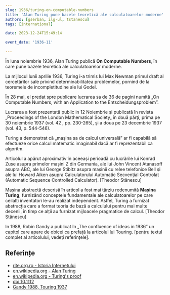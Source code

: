 ```yaml
---
slug: 1936/turing-on-computable-numbers
title: 'Alan Turing pune bazele teoretică ale calculatoarelor moderne'
authors: [gserban, ilg-ul, tstanescu]
tags: [international]

date: 2023-12-24T15:49:14

event_date: '1936-11'

---
```


În luna noiembrie 1936, Alan Turing publică **On Computable Numbers**, în care
pune bazele teoretică ale calculatoarelor moderne.

<!-- truncate -->

La mijlocul lunii aprilie 1936, Turing i-a trimis lui Max Newman
primul draft al cercetărilor sale privind determinabilitatea
problemelor, pornind de la teoremele de incompletitudine ale
lui Godel.

În 28 mai, el predat spre publicare lucrarea sa de 36 de pagini
numită „On Computable Numbers, with an Application to the Entscheidungsproblem”.

Lucrarea a fost prezentată public in 12 Noiembrie și
publicată în revista „Proceedings of the London
Mathematical Society„ în două părți, prima pe 30 noiembrie 1937
(vol. 42 , pp. 230-265), și a
doua pe 23 decembrie 1937 (vol. 43, p. 544-546).

Turing a demonstrat că „mașina sa de calcul universală” ar fi
capabilă să efectueze orice calcul matematic imaginabil dacă ar
fi reprezentabil ca algoritm.

Articolul a apărut aproximativ în aceeași perioadă cu lucrările lui Konrad Zuse asupra primelor mașini Z din Germania, ale lui John Vincent Atanasoff asupra ABC, ale lui George Stibitz asupra mașinii cu relee telefonice Bell și ale lui Howard Aiken asupra Calculatorului Automatic Secvențial Controlat (Automatic Sequence Controlled Calculator). [Theodor Stănescu]

Mașina abstractă descrisă în articol a fost mai târziu redenumită **Mașina Turing**, furnizând conceptele fundamentale ale calculatoarelor pe care ceilalți inventatori le-au realizat independent. Astfel, Turing a furnizat abstracția care a format teoria de bază a calculului pentru mai multe decenii, în timp ce alții au furnizat mijloacele pragmatice de calcul. [Theodor Stănescu]

In 1988, Robin Gandy a publicat în „The confluence of ideas in 1936”
un capitol care apare de obicei ca prefață la articolul lui Touring.
[pentru textul complet al articolului, vedeți referințele].

## Referințe

- [rite.org.ro - Istoria Internetului](https://rite.org.ro/istoria-internetului/)
- [en.wikipedia.org - Alan Turing](https://en.wikipedia.org/wiki/Alan_Turing)
- [en.wikipedia.org - Turing's proof](https://en.wikipedia.org/wiki/Turing%27s_proof)
- [doi 10.1112](https://londmathsoc.onlinelibrary.wiley.com/doi/abs/10.1112/plms/s2-42.1.230)
- [Gandy 1988, Touring 1937](https://people.math.ethz.ch/~halorenz/4students/Literatur/TuringFullText.pdf)
